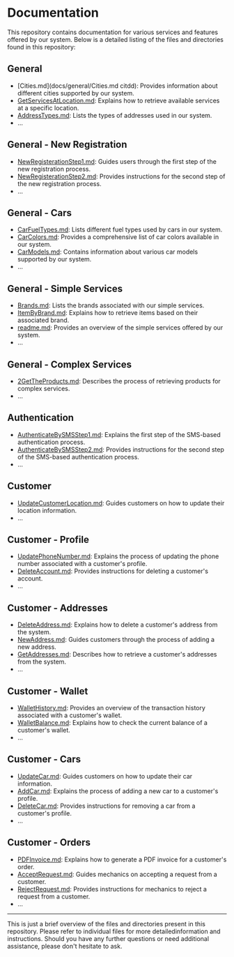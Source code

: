 # Documentation

This repository contains documentation for various services and features offered by our system. Below is a detailed listing of the files and directories found in this repository:

## General

- [Cities.md](docs/general/Cities.md citdd): Provides information about different cities supported by our system.
- [GetServicesAtLocation.md](./docs/General/GetServicesAtLocation.md): Explains how to retrieve available services at a specific location.
- [AddressTypes.md](./docs/General/AddressTypes.md): Lists the types of addresses used in our system.
- ...

## General - New Registration

- [NewRegisterationStep1.md](./docs/General/NewRegisteration/NewRegisterationStep1.md): Guides users through the first step of the new registration process.
- [NewRegisterationStep2.md](./docs/General/NewRegisteration/NewRegisterationStep2.md): Provides instructions for the second step of the new registration process.
- ...

## General - Cars

- [CarFuelTypes.md](./docs/General/Cars/CarFuelTypes.md): Lists different fuel types used by cars in our system.
- [CarColors.md](./docs/General/Cars/CarColors.md): Provides a comprehensive list of car colors available in our system.
- [CarModels.md](./docs/General/Cars/CarModels.md): Contains information about various car models supported by our system.
- ...

## General - Simple Services

- [Brands.md](./docs/General/SimpleServices/Brands.md): Lists the brands associated with our simple services.
- [ItemByBrand.md](./docs/General/SimpleServices/ItemByBrand.md): Explains how to retrieve items based on their associated brand.
- [readme.md](./docs/General/SimpleServices/readme.md): Provides an overview of the simple services offered by our system.
- ...

## General - Complex Services

- [2GetTheProducts.md](./docs/General/ComplexServices/2GetTheProducts.md): Describes the process of retrieving products for complex services.
- ...

## Authentication

- [AuthenticateBySMSStep1.md](./docs/Authentication/AuthenticateBySMSStep1.md): Explains the first step of the SMS-based authentication process.
- [AuthenticateBySMSStep2.md](./docs/Authentication/AuthenticateBySMSStep2.md): Provides instructions for the second step of the SMS-based authentication process.
- ...

## Customer

- [UpdateCustomerLocation.md](./docs/Customer/UpdateCustomerLocation.md): Guides customers on how to update their location information.
- ...

## Customer - Profile

- [UpdatePhoneNumber.md](./docs/Customer/Profile/UpdatePhoneNumber.md): Explains the process of updating the phone number associated with a customer's profile.
- [DeleteAccount.md](./docs/Customer/Profile/DeleteAccount.md): Provides instructions for deleting a customer's account.
- ...

## Customer - Addresses

- [DeleteAddress.md](./docs/Customer/Addresses/DeleteAddress.md): Explains how to delete a customer's address from the system.
- [NewAddress.md](./docs/Customer/Addresses/NewAddress.md): Guides customers through the process of adding a new address.
- [GetAddresses.md](./docs/Customer/Addresses/GetAddresses.md): Describes how to retrieve a customer's addresses from the system.
- ...

## Customer - Wallet

- [WalletHistory.md](./docs/Customer/Wallet/WalletHistory.md): Provides an overview of the transaction history associated with a customer's wallet.
- [WalletBalance.md](./docs/Customer/Wallet/WalletBalance.md): Explains how to check the current balance of a customer's wallet.
- ...

## Customer - Cars

- [UpdateCar.md](./docs/Customer/Cars/UpdateCar.md): Guides customers on how to update their car information.
- [AddCar.md](./docs/Customer/Cars/AddCar.md): Explains the process of adding a new car to a customer's profile.
- [DeleteCar.md](./docs/Customer/Cars/DeleteCar.md): Provides instructions for removing a car from a customer's profile.
- ...

## Customer - Orders

- [PDFInvoice.md](./docs/Customer/Orders/PDFInvoice.md): Explains how to generate a PDF invoice for a customer's order.
- [AcceptRequest.md](./docs/Customer/Orders/Mechanic/AcceptRequest.md): Guides mechanics on accepting a request from a customer.
- [RejectRequest.md](./docs/Customer/Orders/Mechanic/RejectRequest.md): Provides instructions for mechanics to reject a request from a customer.
- ...

---

This is just a brief overview of the files and directories present in this repository. Please refer to individual files for more detailedinformation and instructions. Should you have any further questions or need additional assistance, please don't hesitate to ask.